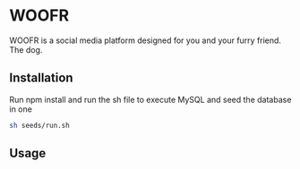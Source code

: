 # WOOFR

WOOFR is a social media platform designed for you and your furry friend. The dog.

## Installation

Run npm install and run the sh file to execute MySQL and seed the database in one

```bash
sh seeds/run.sh
```
## Usage